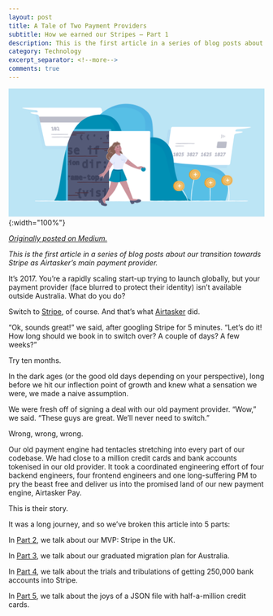 ```yaml
---
layout: post
title: A Tale of Two Payment Providers
subtitle: How we earned our Stripes — Part 1
description: This is the first article in a series of blog posts about the transition towards Stripe as Airtasker’s main payment provider.
category: Technology
excerpt_separator: <!--more-->
comments: true
---
```


![](/assets/two-payment-providers.png){:width="100%"}

[*Originally posted on Medium.*](https://medium.com/airtribe/a-tale-of-two-payment-providers-8788e4401b0c)

*This is the first article in a series of blog posts about our transition towards Stripe as Airtasker’s main payment provider.*


It’s 2017. You’re a rapidly scaling start-up trying to launch globally, but your payment provider (face blurred to protect their identity) isn’t available outside Australia. What do you do?

Switch to [Stripe](https://stripe.com), of course. And that’s what [Airtasker](https://www.airtasker.com) did.

<!--more-->

“Ok, sounds great!” we said, after googling Stripe for 5 minutes. “Let’s do it! How long should we book in to switch over? A couple of days? A few weeks?”

Try ten months.

In the dark ages (or the good old days depending on your perspective), long before we hit our inflection point of growth and knew what a sensation we were, we made a naive assumption.

We were fresh off of signing a deal with our old payment provider. “Wow,” we said. “These guys are great. We’ll never need to switch.”

Wrong, wrong, wrong.

Our old payment engine had tentacles stretching into every part of our codebase. We had close to a million credit cards and bank accounts tokenised in our old provider. It took a coordinated engineering effort of four backend engineers, four frontend engineers and one long-suffering PM to pry the beast free and deliver us into the promised land of our new payment engine, Airtasker Pay.

This is their story.

It was a long journey, and so we’ve broken this article into 5 parts:

In [Part 2](https://medium.com/@tpagram/stripe-in-the-uk-dec797a7585b), we talk about our MVP: Stripe in the UK.

In [Part 3](https://medium.com/@tpagram/stripe-down-under-9fe3ca7aa8ee), we talk about our graduated migration plan for Australia.

In [Part 4](https://medium.com/@tpagram/putting-our-accounts-in-order-3366d17ce549), we talk about the trials and tribulations of getting 250,000 bank accounts into Stripe.

In [Part 5](https://medium.com/@tpagram/to-our-credit-1cea3c41dfbb), we talk about the joys of a JSON file with half-a-million credit cards.
